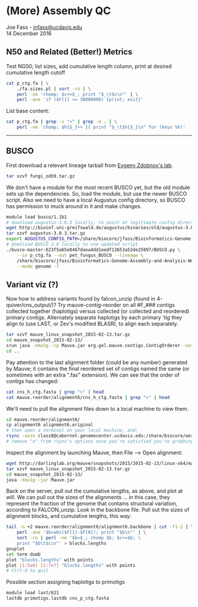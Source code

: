 # \(More\) Assembly QC

Joe Fass - jnfass@ucdavis.edu  
14 December 2016

## N50 and Related (Better!) Metrics

Test NG50; list sizes, add cumulative length column, print at desired cumulative length cutoff  

```bash
cat p_ctg.fa | \
    ./fa.sizes.pl | sort -rn | \
    perl -ne 'chomp; $c+=$_; print "$_\t$c\n"' | \
    perl -ane 'if ($F[1] >= 30000000) {print; exit}'
```

List base content:  

```bash
cat p_ctg.fa | grep -v ">" | grep -o . | \
    perl -ne 'chomp; $h{$_}++ }{ print "$_\t$h{$_}\n" for (keys %h)'
```



---

## BUSCO

First download a relevant lineage tarball from [Evgeny Zdobnov's lab](http://busco.ezlab.org/).

```bash
tar xzvf fungi_odb9.tar.gz
```

We don't have a module for the most recent BUSCO yet, but the old module sets up the dependencies. So, load the module, but use the newer BUSCO script. Also we need to have a local Augustus config directory, so BUSCO has permission to muck around in it and make changes.

```bash
module load busco/1.1b1
# download augustus-3.0.3 locally, to point at legitimate config directory
wget http://bioinf.uni-greifswald.de/augustus/binaries/old/augustus-3.0.3.tar.gz
tar xzvf augustus-3.0.3.tar.gz
export AUGUSTUS_CONFIG_PATH=/share/biocore/jfass/Bioinformatics-Genome-Assembly-and-Analysis-Workshop-Pac-Bio-and-10x-Genomics-/augustus-3.0.3/config/
# download BUSCO 2.0 locally to use updated script
./busco-master-623f5a65e8467daea4dd1eedf13653a52de25897/BUSCO.py \
    --in p_ctg.fa --out pet_fungus_BUSCO --lineage \
    /share/biocore/jfass/Bioinformatics-Genome-Assembly-and-Analysis-Workshop-Pac-Bio-and-10x-Genomics-/fungi_odb9 \
    --mode genome -f
```

## Variant viz (?)

Now how to address variants found by falcon\_unzip (found in 4-quiver/cns\_output/)? Try mauve-contig-reorder on all #F\_### contigs collected together (haplotigs) versus collected (or collected and reordered) primary contigs. Alternately separate haplotigs by each primary 'tig they align to (use LAST, or Zev's modified BLASR), to align each separately.  

```bash
tar xzvf mauve_linux_snapshot_2015-02-13.tar.gz
cd mauve_snapshot_2015-02-13/
srun java -Xmx5g -cp Mauve.jar org.gel.mauve.contigs.ContigOrderer -output ../mauve.reorder -ref ../cns_p_ctg.fasta -draft ../cns_h_ctg.fasta
cd ..
```

Pay attention to the last alignment folder (could be any number) generated by Mauve; it contains the final reordered set of contigs named the same (or sometimes with an extra ".fas" extension). We can see that the order of contigs has changed:  

```bash
cat cns_h_ctg.fasta | grep ">" | head
cat mauve.reorder/alignment6/cns_h_ctg.fasta | grep ">" | head
```

We'll need to pull the alignment files down to a local machine to view them.  

```bash
cd mauve.reorder/alignment6/
cp alignment6 alignment6.original
# then open a terminal on your local machine, and:
rsync -avzn class8@cabernet.genomecenter.ucdavis.edu:/share/biocore/workshops/class8/mauve.reorder/alignment6 .
# remove "n" from rsync's options once you're satisfied you're grabbing the right directory
```

Inspect the alignment by launching Mauve, then File --> Open alignment:  

```bash
wget http://darlinglab.org/mauve/snapshots/2015/2015-02-13/linux-x64/mauve_linux_snapshot_2015-02-13.tar.gz
tar xzvf mauve_linux_snapshot_2015-02-13.tar.gz
cd mauve_snapshot_2015-02-13/
java -Xmx1g -jar Mauve.jar
```

Back on the server, pull out the cumulative lengths, as above, and plot at will. We can pull out the sizes of the alignments ... in this case, they represent the fraction of the genome that contains structural variation, according to FALCON\_unzip. Look in the backbone file. Pull out the sizes of alignment blocks, and cumulative lengths, this way: 

```bash
tail -n +2 mauve.reorder/alignment6/alignment6.backbone | cut -f1-2 | \
    perl -ane '$b=abs($F[1]-$F[0]); print "$b\n"' | \
    sort -rn | perl -ne '$b=$_; chomp $b; $c+=$b; \
    print "$b\t$c\n"' > blocks.lengths
gnuplot
set term dumb
plot "blocks.lengths" with points
plot [1:5e6] [1:7e7] "blocks.lengths" with points
# Ctrl-d to quit
```





Possible section assigning haplotigs to primotigs

```bash
module load last/621
lastdb primotigs.lastdb cns_p_ctg.fasta

```
